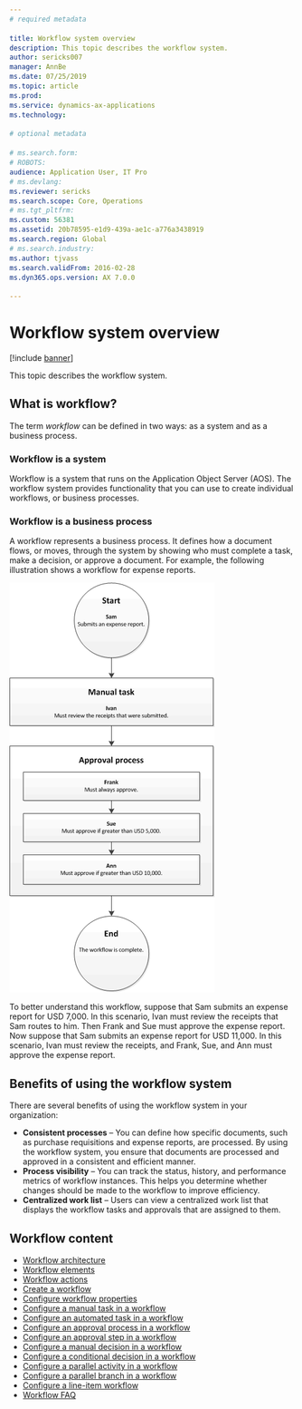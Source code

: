 ```yaml
---
# required metadata

title: Workflow system overview
description: This topic describes the workflow system.
author: sericks007
manager: AnnBe
ms.date: 07/25/2019
ms.topic: article
ms.prod: 
ms.service: dynamics-ax-applications
ms.technology: 

# optional metadata

# ms.search.form: 
# ROBOTS: 
audience: Application User, IT Pro
# ms.devlang: 
ms.reviewer: sericks
ms.search.scope: Core, Operations
# ms.tgt_pltfrm: 
ms.custom: 56381
ms.assetid: 20b78595-e1d9-439a-ae1c-a776a3438919
ms.search.region: Global
# ms.search.industry: 
ms.author: tjvass
ms.search.validFrom: 2016-02-28
ms.dyn365.ops.version: AX 7.0.0

---
```


# Workflow system overview

[!include [banner](../includes/banner.md)]

This topic describes the workflow system.

## What is workflow?

The term *workflow* can be defined in two ways: as a system and as a business process.

### Workflow is a system

Workflow is a system that runs on the Application Object Server (AOS). The workflow system provides functionality that you can use to create individual workflows, or business processes.

### Workflow is a business process

A workflow represents a business process. It defines how a document flows, or moves, through the system by showing who must complete a task, make a decision, or approve a document. For example, the following illustration shows a workflow for expense reports.

![Workflow with elements that are assigned to users](./media/workflow_user.gif)

To better understand this workflow, suppose that Sam submits an expense report for USD 7,000. In this scenario, Ivan must review the receipts that Sam routes to him. Then Frank and Sue must approve the expense report. Now suppose that Sam submits an expense report for USD 11,000. In this scenario, Ivan must review the receipts, and Frank, Sue, and Ann must approve the expense report.

## Benefits of using the workflow system

There are several benefits of using the workflow system in your organization:

- **Consistent processes** – You can define how specific documents, such as purchase requisitions and expense reports, are processed. By using the workflow system, you ensure that documents are processed and approved in a consistent and efficient manner.
- **Process visibility** – You can track the status, history, and performance metrics of workflow instances. This helps you determine whether changes should be made to the workflow to improve efficiency.
- **Centralized work list** – Users can view a centralized work list that displays the workflow tasks and approvals that are assigned to them.


## Workflow content

+ [Workflow architecture](workflow-system-architecture.md)
+ [Workflow elements](workflow-elements.md)
+ [Workflow actions](workflow-actions.md)
+ [Create a workflow](create-workflow.md)
+ [Configure workflow properties](configure-workflow-properties.md)
+ [Configure a manual task in a workflow](configure-manual-task-workflow.md)
+ [Configure an automated task in a workflow](configure-automated-task-workflow.md)
+ [Configure an approval process in a workflow](configure-approval-process-workflow.md)
+ [Configure an approval step in a workflow](configure-approval-step-workflow.md)
+ [Configure a manual decision in a workflow](configure-manual-decision-workflow.md)
+ [Configure a conditional decision in a workflow](configure-conditional-decision-workflow.md)
+ [Configure a parallel activity in a workflow](configure-parallel-activity-workflow.md)
+ [Configure a parallel branch in a workflow](configure-parallel-branch-workflow.md)
+ [Configure a line-item workflow](configure-line-item-workflow.md)
+ [Workflow FAQ](workflow-FAQ.md)
